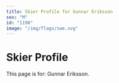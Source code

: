 ```yaml
---
title: Skier Profile for Gunnar Eriksson
sex: "M"
id: "1198"
image: "/img/flags/swe.svg" 
---
```


# Skier Profile

This page is for: Gunnar Eriksson.
    